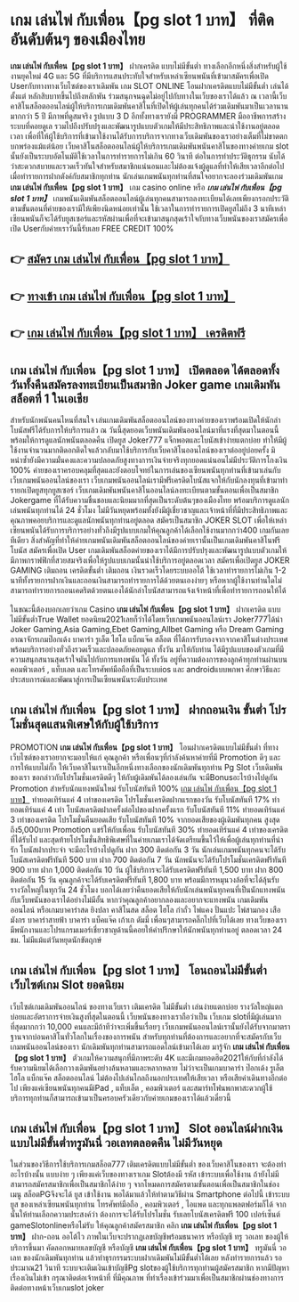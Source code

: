 # เกม เล่นไพ่ กับเพื่อน【pg slot 1 บาท】  ที่ติดอันดับต้นๆ ของเมืองไทย

**เกม เล่นไพ่ กับเพื่อน【pg slot 1 บาท】** ฝากเครดิต แบบไม่มีขั้นต่ำ  ทางเลือกอีกหนึ่งสิ่งสำหรับผู้ใช้งานยุคใหม่ 4G และ 5G ที่มีบริการแสนประทับใจสำหรับเหล่าเซียนพนันที่เข้ามาสมัครเพื่อเปิด Userกับทางทางเว็บไซต์ของเราเดิมพัน เกม SLOT ONLINE โอนฝากเครดิตแบบไม่มีขั้นต่ำ เล่นได้ตั้งแต่ หลักสิบบาทขึ้นไปถึงหลักพัน ร่วมสนุกจนฉุดไม่อยู่ไปกับทางในเว็บของเราได้แล้ว ณ เวลานี้เว็บคาสิโนสล็อตออนไลน์ผู้ให้บริการเกมเดิมพันคาสิโนที่เปิดให้ผู้เล่นทุกคนได้ร่วมเดิมพันมาเป็นเวลานานมากกว่า 5 ปี มีภาพที่ดูสมจริง รูปแบบ 3 D
อีกทั้งทางเรายังมี  PROGRAMMER มืออาชีพการสร้างระบบที่คอยดูเล  รวมไปถึงปรับปรุงและพัฒนารูปแบบตัวเกมให้มีประสิทธิภาพและน่าใช้งานอยู่ตลอดเวลา เพื่อที่ให้ผู้ใช้บริการที่เข้ามาใช้งานได้รับการบริการจากทางเว็บเดิมพันของเราอย่างเต็มที่ไม่ขาดตกบกพร่องแม้แต่น้อย เว็บคาสิโนสล็อตออนไลน์ผู้ให้บริการเกมเดิมพันพนันคาสิโนของทางค่ายเกม slot นั้นยังเป็นระบบอัตโนมัติใช้เวลาในการทำรายการไม่เกิน 60 วินาที ต่อในการทำประวัติธุกรรม นับได้ว่าสะดวกสบายและรวดเร็วทันใจสำหรับสมาชิกแน่นอนและไม่ต้องแจ้งผู้ดูแลที่ทำให้เสียเวลาอีกต่อไปเมื่อทำรายการฝากตังค์กับสมาชิกทุกท่าน
นักเล่นเกมพนันทุกท่านที่สนใจอยากจะลองร่วมเดิมพันเกม **เกม เล่นไพ่ กับเพื่อน【pg slot 1 บาท】** เกม casino online หรือ ***เกม เล่นไพ่ กับเพื่อน【pg slot 1 บาท】*** เกมพนันเดิมพันสล็อตออนไลน์ผู้เล่นทุกคนสามารถลงทะเบียนได้เลยเพียงกรอกประวัติตามขั้นตอนที่ค่ายของเรามีให้เพียงนิดหน่อยเท่านั้น ใช้เวลาในการทำรายการเปิดยูสไม่ถึง 3 นาทีเหล่าเซียนพนันก็จะได้รับยูสเซอร์และรหัสผ่านเพื่อที่จะเข้ามาสนุกสุดเร้าใจกับทางเว็บพนันของเราสมัครเพื่อเปิด Userกับค่ายเราวันนี้รับเลย FREE CREDIT 100%

## 👉 [สมัคร เกม เล่นไพ่ กับเพื่อน【pg slot 1 บาท】](https://archa888.com/)
## 👉 [ทางเข้า เกม เล่นไพ่ กับเพื่อน【pg slot 1 บาท】](https://archa888.com/)
## 👉 [เกม เล่นไพ่ กับเพื่อน【pg slot 1 บาท】 เครดิตฟรี](https://archa888.com/)

## เกม เล่นไพ่ กับเพื่อน【pg slot 1 บาท】 เปิดตลอด ได้ตลอดทั้งวันทั้งคืนสมัครลงทะเบียนเป็นสมาชิก Joker game เกมเดิมพันสล็อตที่ 1 ในเอเชีย

สำหรับนักพนันคนไหนที่สนใจ เล่นเกมเดิมพันสล็อตออนไลน์ของทางค่ายของเราพร้อมเปิดให้นักล่าโบนัสฟรีได้รับการให้บริการแล้ว ณ วันนี้สุดยอดเว็บพนันเดิมพันออนไลน์มาที่แรงที่สุดมาในตอนนี้ พร้อมให้การดูแลนักพนันตลอดคืน เปิดยูส Joker777 แจ็กพอตและโบนัสเข้าง่ายแตกบ่อย ทำให้มีผู้ใช้งานจำนวนมากติดอกติดใจแล้วกลับมาใช้บริการกับเว็บคาสิโนออนไลน์ของเราต่ออยู่บ่อยครั้ง มิหนำซ้ำยังมีความมั่นคงและความปลอดภัยสูงทางการเงินจ่ายจริงทุกยอดแน่นอนไม่มีประวัติการโกงเงิน 100% ค่ายของเราครอบคลุมที่สุดและยังตอบโจทย์ในการเล่นของเซียนพนันทุกท่านที่เข้ามาเล่นกับเว็บเกมพนันออนไลน์ของเรา
เว็บเกมพนันออนไลน์เรามีฟรีเครดิตโบนัสแจกให้กับนักลงทุนที่เข้ามาทำรายกเปิดยูสทุกยูสเซอร์ เว็บเกมเดิมพันพนันคาสิโนออนไลน์ลงทะเบียนตามขั้นตอนเพื่อเป็นสมาชิก Jokergame ที่ได้รับความชื่นชอบและนิยมมากที่สุดเป็นระดับต้นๆของเมืองไทย พร้อมบริการดูแลนักเล่นพนันทุกท่านได้ 24 ชั่วโมง ไม่มีวันหยุดพร้อมทั้งยังมีผู้เชี่ยวชาญและเจ้าหน้าที่ที่มีประสิทธิภาพและคุณภาพคอยบริการและดูแลนักพนันทุกท่านอยู่ตลอด สมัครเป็นสมาชิก JOKER SLOT เพื่อให้เหล่าเซียนพนันได้รับการบริการอย่างทั่วถึงมีรูปแบบเกมให้คุณลูกค้าได้เลือกใช้งานมากกว่า400 เกมกันเลยทีเดียว
สิ่งสำคัญที่ทำให้ค่ายเกมพนันเดิมพันสล็อตออนไลน์ของค่ายเรานั้นเป็นเกมเดิมพันคาสิโนฟรีโบนัส สมัครเพื่อเปิด User  เกมเดิมพันสล็อตค่ายของเราได้มีการปรับปรุงและพัฒนารูปแบบตัวเกมให้มีภาพกราฟฟิกที่สวยสมจริงเพื่อให้รูปแบบเกมนั้นน่าใช้บริการอยู่ตลอดเวลา สมัครเพื่อเปิดยูส JOKER GAMING เติมถอน เครดิตขั้นต่ำ เติมถอน เงินรวดเร็วโดยระบบออโต้ ใช้เวลาทำรายการไม่เกิน 1-2 นาทีทั้งรายการฝากเงินและถอนเงินสามารถทำรายการได้ด้วยตนเองง่ายๆ หรือหากผู้ใช้งานท่านใดไม่สามารถทำรายการถอนเคดริตด้วยตนเองได้นักล่าโบนัสสามารถแจ้งเจ้าหน้าที่เพื่อทำรายการถอนให้ได้

ในขณะนี้ต้องบอกเลยว่าเกม Casino **เกม เล่นไพ่ กับเพื่อน【pg slot 1 บาท】** ฝากเครดิต แบบไม่มีขั้นต่ำTrue Wallet ยอดนิยม2021เลยก็ว่าได้โดยเว็บเกมพนันออนไลน์เรา Joker777ได้นำ  Joker Gaming,Asia Gaming,Ebet Gaming,Allbet Gaming หรือ Dream Gaming อาณาจักรเกมป๊อกเด้ง บาคาร่า รูเล็ต ไฮโล แบ็กแจ๊ค สล็อต ที่ได้การรับรองจากจากคาสิโนต่างประเทศ พร้อมบริการอย่างทั่วถึงรวดเร็วและปลอดภัยคอยดูแล ทั้งวัน มาให้กับท่าน ได้มีรูปแบบของตัวเกมที่มีความสนุกสนานสุดเร้าใจมันไปกับการแทงพนัน ได้ ทั้งวัน อยู่ที่ความต้องการของลูกค้าทุกท่านผ่านบนคอมพิวเตอร์ , แท็บเลต และโทรศัพท์มือถือที่เป็นระบบios และ androidแบบพกพา ศึกษาวิธีและประสบการณ์และพัฒนาสู่การเป็นเซียนพนันระดับประเทศ

## เกม เล่นไพ่ กับเพื่อน【pg slot 1 บาท】 ฝากถอนเงิน ขั้นต่ำ โปรโมชั่นสุดแสนพิเศษให้กับผู้ใช้บริการ

 PROMOTION  **เกม เล่นไพ่ กับเพื่อน【pg slot 1 บาท】** โอนฝากเครดิตแบบไม่มีขั้นต่ำ ที่ทางเว็บไซต์ของเราอยากจะมอบให้แก่  คุณลูกค้า หรือเพื่อนๆที่กำลังค้นหาค่ายที่มี  Promotion ดีๆ และการให้แบบไม่กั๊ก ให้เว็บคาสิโนเราเป็นอีกหนึ่งทางเลือกของนักเดิมพันทุกท่าน  Pg Slot เว็บเดิมพันของเรา ขอกล่าวกับโปรโมชั่นเครดิตดีๆ ให้กับผู้เดิมพันได้ลองเล่นกัน จะมีBonusอะไรบ้างไปดูกัน
 Promotion สำหรับนักแทงพนันใหม่ รับโบนัสทันที 100% [เกม เล่นไพ่ กับเพื่อน【pg slot 1 บาท】](https://archa888.com/) ทำยอดเทิร์นแค่ 4 เท่าของเครดิต
โปรโมชั่นเครดิตฝากแรกของวัน รับโบนัสทันที 17% ทำยอดเทิร์นแค่ 4 เท่า
โบนัสเครดิตฝากครั้งต่อไปของฝากครั้งแรก รับโบนัสทันที 11% ทำยอดเทิร์นแค่ 3 เท่าของเครดิต
โปรโมชั่นคืนยอดเสีย รับโบนัสทันที 10% จากยอดเสียของผู้เดิมพันทุกคน สูงสุดถึง5,000บาท
 Promotion แชร์ให้กับเพื่อน รับโบนัสทันที 30% ทำยอดเทิร์นแค่ 4 เท่าของเครดิตที่ได้รับไป
และสุดท้ายโปรโมชั่นสิทธิพิเศษที่ในค่ายเกมเราได้จัดเตรียมขึ้นไว้ให้เพื่อผู้เล่นทุกท่านที่น่ารัก โบนัสฝากประจำ จะมีอะไรบ้างไปดูกัน
ฝาก 300 ติดต่อกัน 3 วัน นักเล่นเกมพนันทุกคนจะได้รับโบนัสเครดิตฟรีทันที 500 บาท
ฝาก 700 ติดต่อกัน 7 วัน นักพนันจะได้รับโปรโมชั่นเครดิตฟรีทันที 900 บาท
ฝาก 1,000 ติดต่อกัน 10 วัน ผู้ใช้บริการจะได้รับเครดิตฟรีทันที 1,500 บาท
ฝาก 800 ติดต่อกัน 15 วัน คุณลูกค้าจะได้รับเครดิตฟรีทันที 1,800 บาท
พร้อมมีการหมุนวงล้อที่จะได้ลุ้นรับรางวัลใหญ่ในทุกวัน 24 ชั่วโมง บอกได้เลยว่าคืนยอดเสียให้กับนักเล่นพนันทุกคนที่เป็นนักแทงพนันกับเว็บพนันของเราได้อย่างไม่มีอั้น หากว่าคุณลูกค้าอยากลองและอยากจะแทงพนัน เกมเดิมพันออนไลน์ หรือเกมบาคาร่าสด ยิงปลา คาสิโนสด สล็อต ไฮโล กำถั่ว ไพ่แคง ปั่นแปะ ไพ่สามกอง เสือมังกร บาคาร่าสายฟ้า บาคาร่า แบ็คแจ๊ค เก้าเก ดัมมี่ เพื่อนๆสามารถคลิ๊กไปที่เว็บได้เลย ทางเว็บของเรามีพนักงานและโปรแกรมเมอร์เชี่ยวชาญด้านนี้คอยให้คำปรึกษาให้นักพนันทุกท่านอยู่ ตลอดเวลา 24 ชม. ไม่มีแม้แต่วันหยุดนักขัตฤกษ์

## เกม เล่นไพ่ กับเพื่อน【pg slot 1 บาท】 โอนถอนไม่มีขั้นต่ำ  เว็บไซต์เกม Slot ยอดนิยม

เว็บไซต์เกมเดิมพันออนไลน์ ของทางเว็บเรา เติมเครดิต ไม่มีขั้นต่ำ เล่นง่ายแตกบ่อย รางวัลใหญ่แตกบ่อยและอัตราการจ่ายเงินสูงที่สุดในตอนนี้ เว็บพนันของทางเราถือว่าเป็น เว็บเกม slotที่มีผู้เล่นมากที่สุดมากกว่า 10,000 คนและมีถ้าทีว่าจะเพิ่มขึ้นเรื่อยๆ เว็บเกมพนันออนไลน์เรานั้นยังได้รับจากมาตราฐานจากบ่อนคาสิโนทั่วโลกในเรื่องของการพนัน สำหรับทุกท่านที่ต้องการและอยากที่จะสมัครกับเว็บเกมพนันออนไลน์ของเรา นักเดิมพันทุกท่านสามารถแอดไลน์เข้ามาได้เลย
	มารู้จัก **เกม เล่นไพ่ กับเพื่อน【pg slot 1 บาท】** ตัวเกมให้ความสนุกที่มีภาพระดับ 4K และมีเกมยอดฮิต2021ให้กับที่กำลังได้รับความนิยมได้เลือกวางเดิมพันอย่างล้นหลามและหลากหลาย  ไม่ว่าจะเป็นเกมบาคาร่า ป๊อกเด้ง รูเล็ต ไฮโล แบ็กแจ๊ค สล็อตออนไลน์ ไม่ต้องไปเล่นไกลถึงนอกประเทศให้เสียเวลา หรือเสียค่าเดินทางอีกต่อไป เพียงแค่เซียนพนันทุกคนมีiPad , แท็บเล็ต , คอมพิวเตอร์ และสมาร์ทโฟนพกพาสะดวกผู้ใช้บริการทุกท่านก็สามารถเข้ามาเป็นครอบครัวเดียวกับค่ายเกมของเราได้แล้วเดี๋ยวนี้

## เกม เล่นไพ่ กับเพื่อน【pg slot 1 บาท】 Slot ออนไลน์ฝากเงินแบบไม่มีขั้นต่ำทรูมันนี่ วอเลทตลอดคืน ไม่มีวันหยุด

ในส่วนของวิธีการใช้บริการเกมสล็อต777 เติมเครดิตแบบไม่มีขั้นต่ำ ของเว็บคาสิโนของเรา จะต้องทำอะไรบ้างนั้น แบบง่าย ๆ เพียงแค่เว็บของทางเราเกม Slotต้องมี รหัส เข้าระบบเพื่อใช้งาน ถ้ายังไม่มีสามารถสมัครสมาชิกเพื่อเป็นสมาชิกได้ง่าย ๆ จากโหมดการสมัครตามขั้นตอนเพื่อเป็นสมาชิกในช่อง เมนู สล็อตPGจึงจะได้ ยูส เข้าใช้งาน พอได้มาแล้วให้ทำตามวิธีผ่าน Smartphone ต่อไปนี้
เข้าระบบ ยูส  ของเหล่าเซียนพนันทุกท่าน โทรศัพท์มือถือ , คอมพิวเตอร์ , ไอแพด และทุกแพลตฟอร์มก็ได้
จากนั้นให้ท่านเลือกความประสงค์ว่า ต้องการจะได้รับโปรโมชั่น รับเลยโบนัสเครดิตฟรี 100 เปอร์เซ็นต์ gameSlotonlineหรือไม่รับ
ให้คุณลูกค้าสมัครสมาชิก คลิก **เกม เล่นไพ่ กับเพื่อน【pg slot 1 บาท】** ฝาก-ถอน ออโต้ไว ภาพในเว็บจะปรากฏเลขบัญชีพร้อมธนาคาร หรือบัญชี ทรู วอเลท ของผู้ให้บริการขึ้นมา
คัดลอกหมายเลขบัญชี หรือบัญชี **เกม เล่นไพ่ กับเพื่อน【pg slot 1 บาท】** ทรูมันนี่ วอเลท ของนักเดิมพันทุกท่าน แล้วทำธุรกรรมระบบฝากเดิมพันไม่มีขั้นต่ำได้เลย
หลังทำรายการแล้ว รอประมาณ21 วินาที ระบบจะเติมเงินเข้าบัญชีPg slotของผู้ใช้บริการทุกท่านผู้สมัครสมาชิก
หากมีปัญหาเรื่องเงินไม่เข้า กรุณาติดต่อเจ้าหน้าที่ ที่มีคุณภาพ ที่ทำเรื่องเข้าร่วมมาเพื่อเป็นสมาชิกผ่านช่องทางการติดต่อทางหน้าเว็บเกมslot joker



